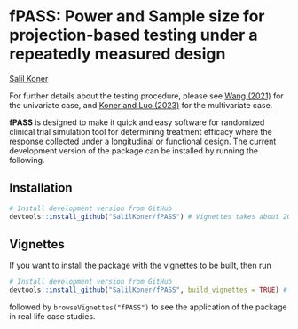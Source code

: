 
<!-- README.md is generated from README.Rmd. Please edit that file -->
<!-- # pkgdown <img src="man/figures/logo.png" align="right" alt="" width="120" /> -->
<!-- <!-- badges: start -->
<!-- [![CRAN Status](https://www.r-pkg.org/badges/version/pkgdown)](https://cran.r-project.org/package=pkgdown){.pkgdown-release} -->
<!-- [![R-CMD-check](https://github.com/r-lib/pkgdown/workflows/R-CMD-check/badge.svg)](https://github.com/r-lib/pkgdown/actions){.pkgdown-devel} -->
<!-- [![Codecov test coverage](https://codecov.io/gh/r-lib/pkgdown/branch/main/graph/badge.svg)](https://app.codecov.io/gh/r-lib/pkgdown?branch=main) -->
<!-- badges: end -->

# fPASS: Power and Sample size for projection-based testing under a repeatedly measured design

[Salil Koner](https://biostat.duke.edu/profile/salil-koner)

For further details about the testing procedure, please see [Wang
(2021)](https://doi.org/10.1214/21-EJS1802) for the univariate case, and
[Koner and Luo (2023)](https://arxiv.org/abs/2302.05612) for the
multivariate case.

**fPASS** is designed to make it quick and easy software for randomized
clinical trial simulation tool for determining treatment efficacy where
the response collected under a longitudinal or functional design. The
current development version of the package can be installed by running
the following.

## Installation

<!-- ::: .pkgdown-release -->
<!-- ```{r, eval = FALSE} -->
<!-- # Install released version from CRAN -->
<!-- install.packages("pkgdown") -->
<!-- ``` -->
<!-- ::: -->

<div class=".pkgdown-devel">

``` r
# Install development version from GitHub
devtools::install_github("SalilKoner/fPASS") # Vignettes takes about 20 minutes to run. 
```

</div>

## Vignettes

If you want to install the package with the vignettes to be built, then
run

``` r
# Install development version from GitHub
devtools::install_github("SalilKoner/fPASS", build_vignettes = TRUE) # Vignettes takes about 20 minutes to run. 
```

followed by `browseVignettes("fPASS")` to see the application of the
package in real life case studies.

